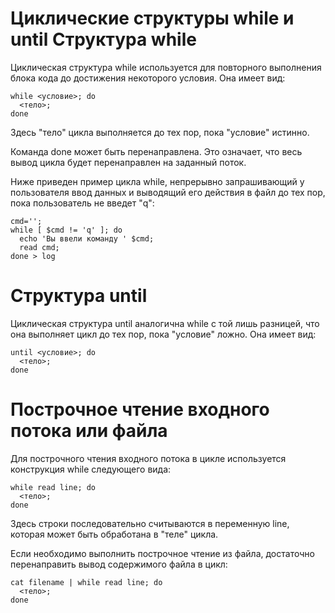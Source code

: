 Циклические структуры while и until
Структура while
===============

Циклическая структура while используется для повторного выполнения блока кода до достижения некоторого условия. Она имеет вид:

    while <условие>; do
      <тело>;
    done

Здесь "тело" цикла выполняется до тех пор, пока "условие" истинно.

Команда done может быть перенаправлена. Это означает, что весь вывод цикла будет перенаправлен на заданный поток.

Ниже приведен пример цикла while, непрерывно запрашивающий у пользователя ввод данных и выводящий его действия в файл до тех пор, пока пользователь не введет "q":

    cmd='';
    while [ $cmd != 'q' ]; do
      echo 'Вы ввели команду ' $cmd;
      read cmd;
    done > log

Структура until
===============

Циклическая структура until аналогична while с той лишь разницей, что она выполняет цикл до тех пор, пока "условие" ложно. Она имеет вид:

    until <условие>; do
      <тело>;
    done

Построчное чтение входного потока или файла
===========================================

Для построчного чтения входного потока в цикле используется конструкция while следующего вида:

    while read line; do
      <тело>;
    done

Здесь строки последовательно считываются в переменную line, которая может быть обработана в "теле" цикла.

Если необходимо выполнить построчное чтение из файла, достаточно перенаправить вывод содержимого файла в цикл:

    cat filename | while read line; do
      <тело>;
    done
